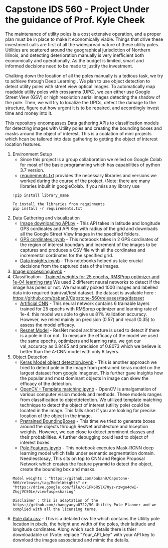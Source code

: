 # Capstone IDS 560 - Project Under the guidance of Prof. Kyle Cheek



The maintenance of utility poles is a cost extensive operation, and a proper plan must be in place to make it economically viable. Things that drive these investment calls are first of all the widespread nature of these utility poles. Utilities are scattered around the geographical jurisdiction of Northern Illinois, and detecting deterioration manually is very inefficient both economically and operationally. As the budget is limited, smart and informed decisions need to be made to justify the investment. 

Chalking down the location of all the poles manually is a tedious task, we try to achieve through Deep Learning . We plan to use object detection to detect utility poles with street view optical images. To automatically map roadside utility poles with crossarms (UPC), we can either use Google Street View (GSV) or high resolution aerial images detecting the shadow of the pole. Then, we will try to localize the UPCs, detect the damage to the structure, figure out how urgent it is to be repaired, and accordingly invest time and money into it.

This repository encompasses Data gathering APIs to classification models for detecting images with Utility poles and creating the bounding boxes and masks around the object of interest. 
This is a coalation of mini projects which hcan be tailored into data gathering to getting the object of interest location features.
1. Environment Setup 
    - Since this project is a group collaboration we relied on Google Colab for most of the basic programming which has capabilities of python 3.7 version.
    - [requirements.txt](https://github.com/baban9/Capstone-560/blob/main/Final%20Code%20and%20Data/requirements.txt) provides the necessary libraries and versions we worked during the course of the project. (Note: there are many libraries inbuilt in googleColab. If you miss any library use 
    ```
    !pip install library_name
    
    To install the libraries from requirments 
    pip install -r requirements.txt
    ```
2. Data Gathering and visualization 
    - [Image downloading API.py](https://github.com/baban9/Capstone-560/blob/main/Final%20Code%20and%20Data/get_images_api.py) - This API takes in latitude and longitude GPS cordinates and API Key with radius of the grid and downloads all the Google Street View Images in the specified folders. 
    - [GPS cordinates.ipynb](https://github.com/baban9/Capstone-560/blob/main/Final%20Code%20and%20Data/GPScordinates%20CSV.ipynb) - This notebook takes in 2 GPS cordinates of the region of interest boundary and increment of the images to be captures and produces a CSV file with all the cordinates and incremental cordinates for the specified grid.
    - [Data insights.ipynb](https://github.com/baban9/Capstone-560/blob/main/Final%20Code%20and%20Data/Data%20Visualization.ipynb) - This notebooks helped us take crucial decisions from the captured data of the images.
3. [Image processing.ipynb](https://github.com/baban9/Capstone-560/blob/main/Final%20Code%20and%20Data/Image_Pre_processing%20(1).ipynb) - 
4. Classification - [Trained weights for 25 epochs, RMSProp optimizer and 1e-04 learning rate](https://github.com/baban9/Capstone-560/releases/tag/Classification)
We used 2 different neural networks to detect if the image has poles or not. We manually picked 1000 images and labelled data into required train/val/test dataset. the dataset is available here : https://github.com/baban9/Capstone-560/releases/tag/dataset 
    - [Artificial CNN](https://github.com/baban9/Capstone-560/blob/main/Final%20Code%20and%20Data/A_CNN.ipynb) - This neural network contains 6 trainable layers trained for 25 epochs with RMSprop optimizer and learning rate of 1e-4. this model was able to give us 81% Validation accuracy. However, we relied mainly on precision (0.57) and recall (0.35) to assess the model efficacy. 
    - [Resnet Model](https://github.com/baban9/Capstone-560/blob/main/Final%20Code%20and%20Data/roc_test_Keras_Binary_ROC_Resnet.ipynb) - ResNet model architecture is used to detect if there is a pole in it or not. To measure the efficacy of the model we used the same epochs, optimizers and learning rate. we got our val_accuracy as  0.8485 and precision of 0.8073 which we believe is better than the A-CNN model with only 6 layers.
5. Object Detection  
    - [Keras Model object detection.ipynb](https://github.com/baban9/Capstone-560/blob/main/Final%20Code%20and%20Data/Keras_imagenet%20object%20detection.ipynb) - This is another approach we tried to detect pole in the image from pretrained keras model on the largest dataset from google imagenet. This further gave insights how the popular and most dominant objects in image can skew the efficacy of the detection.
    - [OpenCV - Template matching.ipynb](https://github.com/baban9/Capstone-560/blob/main/Final%20Code%20and%20Data/OpenCV%20-%20template%20matching.ipynb) - OpenCV is amalgamation of various computer vision models and methods. These models ranges from classification to objectdetection. We utilized template matching technique to detect the object of interest (utility pole) could be located in the image. This falls short if you are looking for precise location of the object in the image.
    - [Pretrained BoundingBoxes](https://github.com/baban9/Capstone-560/blob/main/Final%20Code%20and%20Data/bounding%20box%20attempt3.ipynb) - This time we tried to generate boxes around the objects through ResNet architecture and Inception weights. However, we can close to detect prominent classes and their probabilities. A further debugging could lead to object of interest boxes.
    - [Pole Features.ipynb](https://github.com/baban9/Capstone-560/blob/main/Final%20Code%20and%20Data/pole_features.ipynb) - This notebook executes Mask-RCNN deep learning model which falls under semantic segmentation domain. Needlesstosay, This sits on top to CNN and Region Proposal Network which creates the feature pyramid to detect the object, create the bounding box and masks. 
   ```
   Model weights : "https://github.com/baban9/Capstone-560/releases/tag/ModelWeights" or "https://drive.google.com/file/d/1Fk6RSlX70yz-rzwgo4dwI-ZkqjVCS0Le/view?usp=sharing"
   
   Disclaimer : this is adaptation of the https://github.com/zhangyanyu0722/5G-Utility-Pole-Planner and we complied with all the licensing terms.
   ```
6. [Pole data.csv](https://github.com/baban9/Capstone-560/blob/main/Final%20Code%20and%20Data/pole_data.csv) - This is a detailed csv file which contains the Utility pole location in pixels, the height and width of the poles, their latitude and longitude cordinates. Along which such details there is thier downloadable url (Note: replace "Your_API_key" with your API key to download the images assosciated and mimic the details.
